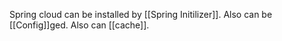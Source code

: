 Spring cloud can be installed by [[Spring Initilizer]]. Also can be [[Config]]ged. Also can [[cache]].